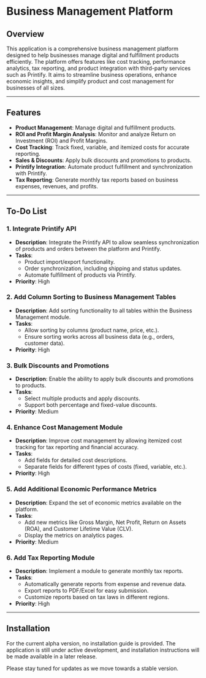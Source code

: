 # Business Management Platform

## Overview

This application is a comprehensive business management platform designed to help businesses manage digital and fulfillment products efficiently. The platform offers features like cost tracking, performance analytics, tax reporting, and product integration with third-party services such as Printify. It aims to streamline business operations, enhance economic insights, and simplify product and cost management for businesses of all sizes.

---

## Features

- **Product Management**: Manage digital and fulfillment products.
- **ROI and Profit Margin Analysis**: Monitor and analyze Return on Investment (ROI) and Profit Margins.
- **Cost Tracking**: Track fixed, variable, and itemized costs for accurate reporting.
- **Sales & Discounts**: Apply bulk discounts and promotions to products.
- **Printify Integration**: Automate product fulfillment and synchronization with Printify.
- **Tax Reporting**: Generate monthly tax reports based on business expenses, revenues, and profits.

---

## To-Do List

### 1. Integrate Printify API
- **Description**: Integrate the Printify API to allow seamless synchronization of products and orders between the platform and Printify.
- **Tasks**:
  - Product import/export functionality.
  - Order synchronization, including shipping and status updates.
  - Automate fulfillment of products via Printify.
- **Priority**: High

### 2. Add Column Sorting to Business Management Tables
- **Description**: Add sorting functionality to all tables within the Business Management module.
- **Tasks**:
  - Allow sorting by columns (product name, price, etc.).
  - Ensure sorting works across all business data (e.g., orders, customer data).
- **Priority**: High

### 3. Bulk Discounts and Promotions
- **Description**: Enable the ability to apply bulk discounts and promotions to products.
- **Tasks**:
  - Select multiple products and apply discounts.
  - Support both percentage and fixed-value discounts.
- **Priority**: Medium

### 4. Enhance Cost Management Module
- **Description**: Improve cost management by allowing itemized cost tracking for tax reporting and financial accuracy.
- **Tasks**:
  - Add fields for detailed cost descriptions.
  - Separate fields for different types of costs (fixed, variable, etc.).
- **Priority**: High

### 5. Add Additional Economic Performance Metrics
- **Description**: Expand the set of economic metrics available on the platform.
- **Tasks**:
  - Add new metrics like Gross Margin, Net Profit, Return on Assets (ROA), and Customer Lifetime Value (CLV).
  - Display the metrics on analytics pages.
- **Priority**: Medium

### 6. Add Tax Reporting Module
- **Description**: Implement a module to generate monthly tax reports.
- **Tasks**:
  - Automatically generate reports from expense and revenue data.
  - Export reports to PDF/Excel for easy submission.
  - Customize reports based on tax laws in different regions.
- **Priority**: High

---

## Installation

For the current alpha version, no installation guide is provided. The application is still under active development, and installation instructions will be made available in a later release.

Please stay tuned for updates as we move towards a stable version.